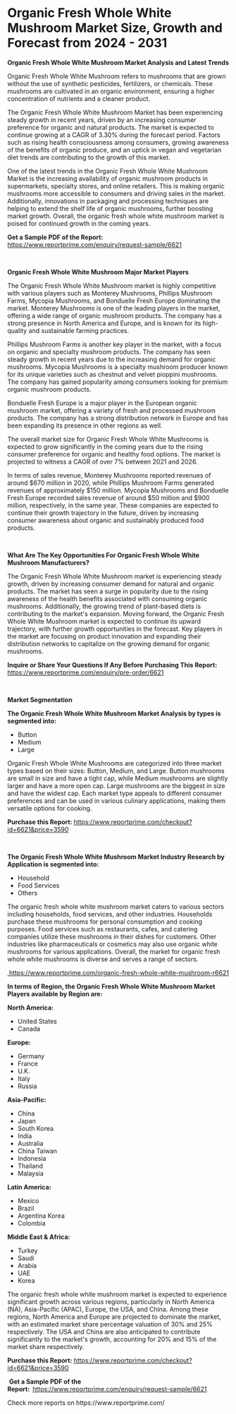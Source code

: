 <p><h1>Organic Fresh Whole White Mushroom Market Size, Growth and Forecast from 2024 - 2031</h1></p><p><strong>Organic Fresh Whole White Mushroom Market Analysis and Latest Trends</strong></p>
<p><p>Organic Fresh Whole White Mushroom refers to mushrooms that are grown without the use of synthetic pesticides, fertilizers, or chemicals. These mushrooms are cultivated in an organic environment, ensuring a higher concentration of nutrients and a cleaner product.</p><p>The Organic Fresh Whole White Mushroom Market has been experiencing steady growth in recent years, driven by an increasing consumer preference for organic and natural products. The market is expected to continue growing at a CAGR of 3.30% during the forecast period. Factors such as rising health consciousness among consumers, growing awareness of the benefits of organic produce, and an uptick in vegan and vegetarian diet trends are contributing to the growth of this market.</p><p>One of the latest trends in the Organic Fresh Whole White Mushroom Market is the increasing availability of organic mushroom products in supermarkets, specialty stores, and online retailers. This is making organic mushrooms more accessible to consumers and driving sales in the market. Additionally, innovations in packaging and processing techniques are helping to extend the shelf life of organic mushrooms, further boosting market growth. Overall, the organic fresh whole white mushroom market is poised for continued growth in the coming years.</p></p>
<p><strong>Get a Sample PDF of the Report:&nbsp;</strong> <a href="https://www.reportprime.com/enquiry/request-sample/6621">https://www.reportprime.com/enquiry/request-sample/6621</a></p>
<p>&nbsp;</p>
<p><strong>Organic Fresh Whole White Mushroom Major Market Players</strong></p>
<p><p>The Organic Fresh Whole White Mushroom market is highly competitive with various players such as Monterey Mushrooms, Phillips Mushroom Farms, Mycopia Mushrooms, and Bonduelle Fresh Europe dominating the market. Monterey Mushrooms is one of the leading players in the market, offering a wide range of organic mushroom products. The company has a strong presence in North America and Europe, and is known for its high-quality and sustainable farming practices.</p><p>Phillips Mushroom Farms is another key player in the market, with a focus on organic and specialty mushroom products. The company has seen steady growth in recent years due to the increasing demand for organic mushrooms. Mycopia Mushrooms is a specialty mushroom producer known for its unique varieties such as chestnut and velvet pioppini mushrooms. The company has gained popularity among consumers looking for premium organic mushroom products.</p><p>Bonduelle Fresh Europe is a major player in the European organic mushroom market, offering a variety of fresh and processed mushroom products. The company has a strong distribution network in Europe and has been expanding its presence in other regions as well.</p><p>The overall market size for Organic Fresh Whole White Mushrooms is expected to grow significantly in the coming years due to the rising consumer preference for organic and healthy food options. The market is projected to witness a CAGR of over 7% between 2021 and 2026.</p><p>In terms of sales revenue, Monterey Mushrooms reported revenues of around $670 million in 2020, while Phillips Mushroom Farms generated revenues of approximately $150 million. Mycopia Mushrooms and Bonduelle Fresh Europe recorded sales revenue of around $50 million and $900 million, respectively, in the same year. These companies are expected to continue their growth trajectory in the future, driven by increasing consumer awareness about organic and sustainably produced food products.</p></p>
<p>&nbsp;</p>
<p><strong>What Are The Key Opportunities For Organic Fresh Whole White Mushroom Manufacturers?</strong></p>
<p><p>The Organic Fresh Whole White Mushroom market is experiencing steady growth, driven by increasing consumer demand for natural and organic products. The market has seen a surge in popularity due to the rising awareness of the health benefits associated with consuming organic mushrooms. Additionally, the growing trend of plant-based diets is contributing to the market's expansion. Moving forward, the Organic Fresh Whole White Mushroom market is expected to continue its upward trajectory, with further growth opportunities in the forecast. Key players in the market are focusing on product innovation and expanding their distribution networks to capitalize on the growing demand for organic mushrooms.</p></p>
<p><strong>Inquire or Share Your Questions If Any Before Purchasing This Report:</strong> <a href="https://www.reportprime.com/enquiry/pre-order/6621">https://www.reportprime.com/enquiry/pre-order/6621</a></p>
<p>&nbsp;</p>
<p><strong>Market Segmentation</strong></p>
<p><strong>The Organic Fresh Whole White Mushroom Market Analysis by types is segmented into:</strong></p>
<p><ul><li>Button</li><li>Medium</li><li>Large</li></ul></p>
<p><p>Organic Fresh Whole White Mushrooms are categorized into three market types based on their sizes: Button, Medium, and Large. Button mushrooms are small in size and have a tight cap, while Medium mushrooms are slightly larger and have a more open cap. Large mushrooms are the biggest in size and have the widest cap. Each market type appeals to different consumer preferences and can be used in various culinary applications, making them versatile options for cooking.</p></p>
<p><strong>Purchase this Report:&nbsp;</strong><a href="https://www.reportprime.com/checkout?id=6621&price=3590">https://www.reportprime.com/checkout?id=6621&price=3590</a></p>
<p>&nbsp;</p>
<p><strong>The Organic Fresh Whole White Mushroom Market Industry Research by Application is segmented into:</strong></p>
<p><ul><li>Household</li><li>Food Services</li><li>Others</li></ul></p>
<p><p>The organic fresh whole white mushroom market caters to various sectors including households, food services, and other industries. Households purchase these mushrooms for personal consumption and cooking purposes. Food services such as restaurants, cafes, and catering companies utilize these mushrooms in their dishes for customers. Other industries like pharmaceuticals or cosmetics may also use organic white mushrooms for various applications. Overall, the market for organic fresh whole white mushrooms is diverse and serves a range of sectors.</p></p>
<p><a href="https://www.reportprime.com/organic-fresh-whole-white-mushroom-r6621">&nbsp;https://www.reportprime.com/organic-fresh-whole-white-mushroom-r6621</a></p>
<p><strong>In terms of Region, the Organic Fresh Whole White Mushroom Market Players available by Region are:</strong></p>
<p>
    <p> <strong> North America: </strong>
        <ul>
            <li>United States</li>
            <li>Canada</li>
        </ul>
        </p> 
    <p> <strong> Europe: </strong>
        <ul>
            <li>Germany</li>
            <li>France</li>
            <li>U.K.</li>
            <li>Italy</li>
            <li>Russia</li>
        </ul>
        </p> 
    <p> <strong> Asia-Pacific: </strong>
        <ul>
            <li>China</li>
            <li>Japan</li>
            <li>South Korea</li>
            <li>India</li>
            <li>Australia</li>
            <li>China Taiwan</li>
            <li>Indonesia</li>
            <li>Thailand</li>
            <li>Malaysia</li>
        </ul>
        </p> 
    <p> <strong> Latin America: </strong>
        <ul>
            <li>Mexico</li>
            <li>Brazil</li>
            <li>Argentina Korea</li>
            <li>Colombia</li>
        </ul>
        </p> 
    <p> <strong> Middle East & Africa: </strong>
        <ul>
            <li>Turkey</li>
            <li>Saudi</li>
            <li>Arabia</li>
            <li>UAE</li>
            <li>Korea</li>
        </ul>
    </p>
    </p>
<p><p>The organic fresh whole white mushroom market is expected to experience significant growth across various regions, particularly in North America (NA), Asia-Pacific (APAC), Europe, the USA, and China. Among these regions, North America and Europe are projected to dominate the market, with an estimated market share percentage valuation of 30% and 25% respectively. The USA and China are also anticipated to contribute significantly to the market's growth, accounting for 20% and 15% of the market share respectively.</p></p>
<p><strong>Purchase this Report: </strong><a href="https://www.reportprime.com/checkout?id=6621&price=3590">https://www.reportprime.com/checkout?id=6621&price=3590</a></p>
<p>&nbsp;<strong>Get a Sample PDF of the Report:&nbsp;&nbsp;</strong><a href="https://www.reportprime.com/enquiry/request-sample/6621">https://www.reportprime.com/enquiry/request-sample/6621</a></p>
<p><strong></strong></p>
<p>Check more reports on https://www.reportprime.com/</p>